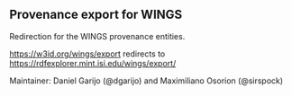## Provenance export for WINGS

Redirection for the WINGS provenance entities.

https://w3id.org/wings/export redirects to  https://rdfexplorer.mint.isi.edu/wings/export/


Maintainer: Daniel Garijo (@dgarijo) and Maximiliano Osorion (@sirspock)
